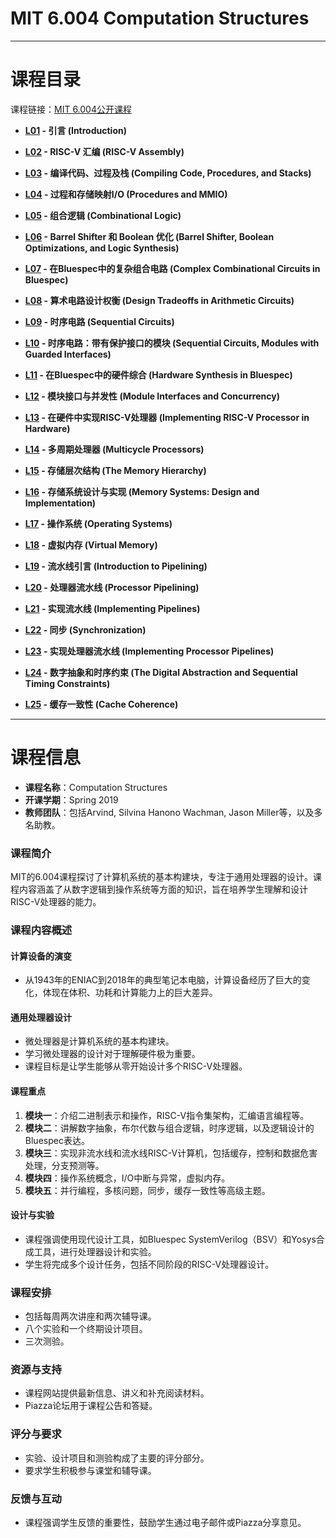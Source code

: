 # MIT 6.004 Computation Structures

---

# 课程目录

课程链接：[MIT 6.004公开课程](https://www.bilibili.com/video/BV197411s736)

- **[L01](MIT6.004/L01.html) - 引言 (Introduction)**
- **[L02](MIT6.004/L02.html) - RISC-V 汇编 (RISC-V Assembly)**
- **[L03](MIT6.004/L03.html) - 编译代码、过程及栈 (Compiling Code, Procedures, and Stacks)**
- **[L04](MIT6.004/L04.html) - 过程和存储映射I/O (Procedures and MMIO)**

- **[L05](MIT6.004/L05.html ) - 组合逻辑 (Combinational Logic)**
- **[L06](MIT6.004/L06.html ) - Barrel Shifter 和 Boolean 优化 (Barrel Shifter, Boolean Optimizations, and Logic Synthesis)**
- **[L07](MIT6.004/L07.html ) - 在Bluespec中的复杂组合电路 (Complex Combinational Circuits in Bluespec)**
- **[L08](MIT6.004/L08.html ) - 算术电路设计权衡 (Design Tradeoffs in Arithmetic Circuits)**
- **[L09](MIT6.004/L01.html ) - 时序电路 (Sequential Circuits)**
- **[L10]( MIT6.004/L01.html) - 时序电路：带有保护接口的模块 (Sequential Circuits, Modules with Guarded Interfaces)**

- **[L11]( MIT6.004/L01.html) - 在Bluespec中的硬件综合 (Hardware Synthesis in Bluespec)**
- **[L12]( MIT6.004/L01.html) - 模块接口与并发性 (Module Interfaces and Concurrency)**

- **[L13](MIT6.004/L01.html ) - 在硬件中实现RISC-V处理器 (Implementing RISC-V Processor in Hardware)**
- **[L14](MIT6.004/L01.html ) - 多周期处理器 (Multicycle Processors)**
- **[L15](MIT6.004/L01.html ) - 存储层次结构 (The Memory Hierarchy)**
- **[L16](MIT6.004/L01.html ) - 存储系统设计与实现 (Memory Systems: Design and Implementation)**
- **[L17](MIT6.004/L01.html ) - 操作系统 (Operating Systems)**
- **[L18]( MIT6.004/L01.html) - 虚拟内存 (Virtual Memory)**
- **[L19](MIT6.004/L01.html ) - 流水线引言 (Introduction to Pipelining)**
- **[L20](MIT6.004/L01.html ) - 处理器流水线 (Processor Pipelining)**
- **[L21](MIT6.004/L01.html ) - 实现流水线 (Implementing Pipelines)**
- **[L22]( MIT6.004/L01.html) - 同步 (Synchronization)**
- **[L23]( MIT6.004/L01.html) - 实现处理器流水线 (Implementing Processor Pipelines)**

- **[L24]( ) - 数字抽象和时序约束 (The Digital Abstraction and Sequential Timing Constraints)**
- **[L25]( ) - 缓存一致性 (Cache Coherence)**

---

# 课程信息

- **课程名称**：Computation Structures
- **开课学期**：Spring 2019
- **教师团队**：包括Arvind, Silvina Hanono Wachman, Jason Miller等，以及多名助教。

### 课程简介

MIT的6.004课程探讨了计算机系统的基本构建块，专注于通用处理器的设计。课程内容涵盖了从数字逻辑到操作系统等方面的知识，旨在培养学生理解和设计RISC-V处理器的能力。

### 课程内容概述

#### 计算设备的演变

- 从1943年的ENIAC到2018年的典型笔记本电脑，计算设备经历了巨大的变化，体现在体积、功耗和计算能力上的巨大差异。

#### 通用处理器设计

- 微处理器是计算机系统的基本构建块。
- 学习微处理器的设计对于理解硬件极为重要。
- 课程目标是让学生能够从零开始设计多个RISC-V处理器。

#### 课程重点

1. **模块一**：介绍二进制表示和操作，RISC-V指令集架构，汇编语言编程等。
2. **模块二**：讲解数字抽象，布尔代数与组合逻辑，时序逻辑，以及逻辑设计的Bluespec表达。
3. **模块三**：实现非流水线和流水线RISC-V计算机，包括缓存，控制和数据危害处理，分支预测等。
4. **模块四**：操作系统概念，I/O中断与异常，虚拟内存。
5. **模块五**：并行编程，多核问题，同步，缓存一致性等高级主题。

#### 设计与实验

- 课程强调使用现代设计工具，如Bluespec SystemVerilog（BSV）和Yosys合成工具，进行处理器设计和实验。
- 学生将完成多个设计任务，包括不同阶段的RISC-V处理器设计。

### 课程安排

- 包括每周两次讲座和两次辅导课。
- 八个实验和一个终期设计项目。
- 三次测验。

### 资源与支持

- 课程网站提供最新信息、讲义和补充阅读材料。
- Piazza论坛用于课程公告和答疑。

### 评分与要求

- 实验、设计项目和测验构成了主要的评分部分。
- 要求学生积极参与课堂和辅导课。

### 反馈与互动

- 课程强调学生反馈的重要性，鼓励学生通过电子邮件或Piazza分享意见。
